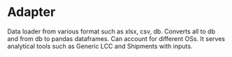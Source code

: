 # Adapter

Data loader from various format such as xlsx, csv, db. Converts all to db and from db to pandas dataframes. Can account for different OSs. It serves analytical tools such as Generic LCC and Shipments with inputs.
